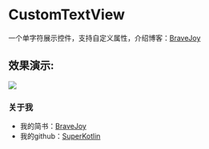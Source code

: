 # CustomTextView
一个单字符展示控件，支持自定义属性，介绍博客：[BraveJoy](http://www.jianshu.com/users/c96d2a9d160f/timeline)
## 效果演示:

![](/art/录音动画.gif)

### 关于我
- 我的简书：[BraveJoy](http://www.jianshu.com/users/c96d2a9d160f/timeline)
- 我的github：[SuperKotlin](https://github.com/SuperKotlin)
